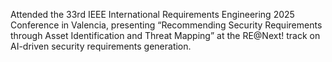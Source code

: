 Attended the 33rd IEEE International Requirements Engineering 2025 Conference in Valencia, presenting “Recommending Security Requirements through Asset Identification and Threat Mapping” at the RE@Next! track on AI-driven security requirements generation.

